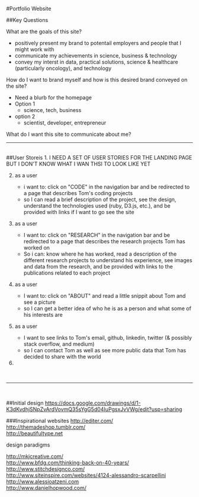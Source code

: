#Portfolio Website

##Key Questions

What are the goals of this site?

-	positively present my brand to potentail employers and people that I might work with
-	communicate my achievements in science, business & technology
-	convey my interst in data, practical solutions, science & healthcare (particularly oncology), and technology

How do I want to brand myself and how is this desired brand conveyed on the site?

-	Need a blurb for the homepage
-	Option 1
	-	science, tech, business
-	option 2
	-	scientist, developer, entrepreneur
	
What do I want this site to communicate about me?


---
</br>
##User Storeis
1. I NEED A SET OF USER STORIES FOR THE LANDING PAGE BUT I DON'T KNOW WHAT I WAN THSI TO LOOK LIKE YET

2. as a user
	- i want to: click on "CODE" in the navigation bar and be redirected to a page that describes Tom's coding projects
	- so I can read a brief description of the project, see the design, understand the technologies used (ruby, D3.js, etc.), and be provided with links if I want to go see the site
	
3. as a user
	- I want to: click on "RESEARCH" in the navigation bar and be redirected to a page that describes the research projects Tom has worked on 
	- So i can: know where he has worked, read a description of the different research projects to understand his experience, see images and data from the research, and be provided with links to the publications related to each project
	
4. as a user
	- I want to: click on "ABOUT" and read a little snippit about Tom and see a picture
	- so I can get a better idea of who he is as a person and what some of his interests are
 
5. as a user
	- I want to see links to Tom's email, github, linkedin, twitter (& possibly stack overflow, and medium)
	- so I can contact Tom as well as see more public data that Tom has decided to share with the world
	
6. 

</br>

---
</br>


##Initial design 
https://docs.google.com/drawings/d/1-K3dKvdhjSNpZvArdVovmQ35sYgG5d04IuPgsxJvVWg/edit?usp=sharing

###Inspirational websites
<http://editer.com/></br>
<http://themadeshop.tumblr.com/> </br>
<http://beautifultype.net></br>

design paradigms

<http://mkjcreative.com/></br>
<http://www.bfdg.com/thinking-back-on-40-years/></br>
<http://www.stitchdesignco.com/></br>
<http://www.siteinspire.com/websites/4124-alessandro-scarpellini></br>
<http://www.alessioatzeni.com></br>
<http://www.danielhopwood.com/></br>







